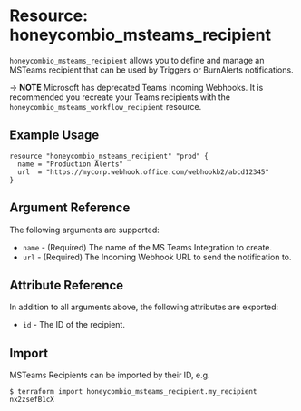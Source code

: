 # Resource: honeycombio_msteams_recipient

`honeycombio_msteams_recipient` allows you to define and manage an MSTeams recipient that can be used by Triggers or BurnAlerts notifications.

-> **NOTE** Microsoft has deprecated Teams Incoming Webhooks.
  It is recommended you recreate your Teams recipients with the `honeycombio_msteams_workflow_recipient` resource.

## Example Usage

```hcl
resource "honeycombio_msteams_recipient" "prod" {
  name = "Production Alerts"
  url  = "https://mycorp.webhook.office.com/webhookb2/abcd12345"
}
```

## Argument Reference

The following arguments are supported:

* `name` - (Required) The name of the MS Teams Integration to create.
* `url` - (Required) The Incoming Webhook URL to send the notification to.

## Attribute Reference

In addition to all arguments above, the following attributes are exported:

* `id` - The ID of the recipient.

## Import

MSTeams Recipients can be imported by their ID, e.g.

```
$ terraform import honeycombio_msteams_recipient.my_recipient nx2zsefB1cX
```
